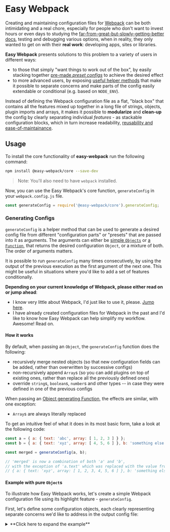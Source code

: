 # Easy Webpack

Creating and maintaining configuration files for [Webpack](https://webpack.github.io/) can be both intimidating and a real chore, especially for people who don't want to invest hours or even days to studying the [far-from-great-but-slowly-getting-better docs](https://webpack.github.io/docs/), testing and debugging various options, when in reality, they only wanted to get on with their **real work**: developing apps, sites or libraries.

**Easy Webpack** presents solutions to this problem to a variety of users in different ways:
- to those that simply "want things to work out of the box", by easily stacking together [pre-made *preset configs*](#the-easy-webpack-ecosystem---feature-and-configuration-presets) to achieve the desired effect
- to more advanced users, by exposing [useful helper methods](#generating-configs) that make it possible to separate concerns and make parts of the config easily extendable or conditional (e.g. based on `NODE_ENV`).

Instead of defining the Webpack configuration file as a flat, "black box" that contains all the features mixed up together in a long file of strings, objects, plugin imports and arrays, it makes it possible to **modularize** and **clean-up** the config by clearly separating individual *features* - as stackable configuration blocks, which in turn increase readability, [reusability and ease-of-maintainance](#the-easy-webpack-ecosystem---feature-and-configuration-presets).

## Usage

To install the core functionality of **easy-webpack** run the following command:

```sh
npm install @easy-webpack/core --save-dev
```

> Note: You'll also need to have `webpack` installed.

Now, you can use the Easy Webpack's core function, `generateConfig` in your `webpack.config.js` file.

```js
const generateConfig = require('@easy-webpack/core').generateConfig;
```

### Generating Configs

`generateConfig` is a helper method that can be used to generate a desired config file from different "configuration parts" or "presets" that are passed into it as arguments. The arguments can either be [simple `Objects`](#example-with-pure-objects) or [a `Function`](#object-generators), that returns the desired configuration `Object`, or a mixture of both. The order of arguments matters.

It is possible to run `generateConfig` many times consecutively, by using the output of the previous execution as the first argument of the next one. This might be useful in situations where you'd like to add a set of features  conditionally.

**Depending on your current knowledge of Webpack, please either read on or jump ahead**:

- I know very little about Webpack, I'd just like to use it, please. [Jump here](#the-easy-webpack-ecosystem---feature-and-configuration-presets).
- I have already created configuration files for Webpack in the past and I'd like to know how Easy Webpack can help simplify my workflow. Awesome! Read on.

#### How it works

By default, when passing an `Object`, the `generateConfig` function does the following:
- recursively merge nested objects (so that new configuration fields can be added, rather than overwritten by successive configs)
- non-recursively append `Array`s (so you can add plugins on top of existing ones, rather than replace all the previously defined ones)
- override `string`s, `boolean`s, `number`s and other types -- in case they were defined in one of the previous configs

When passing an [Object generating Function](#object-generators), the effects are similar, with one exception:
- `Array`s are always literally replaced

To get an intuitive feel of what it does in its most basic form, take a look at the following code:
```js
const a = { a: { text: 'abc', array: [ 1, 2, 3 ] } };
const b = { a: { text: 'xyz', array: [ 4, 5, 6 ] }, b: 'something else' };

const merged = generateConfig(a, b);

// 'merged' is now a combination of both 'a' and 'b', 
// with the exception of 'a.text' which was replaced with the value from 'b'
// { a: { text: 'xyz', array: [ 1, 2, 3, 4, 5, 6 ] }, b: 'something else' };
```

#### Example with pure `Object`s

To illustrate how Easy Webpack works, let's create a simple Webpack configuration file using its highlight feature - `generateConfig`. 

First, let's define some configuration objects, each clearly representing separate concerns we'd like to address in the output config file:

<details>
<summary>**Click here to expand the example**</summary>
```js
const path = require('path');
const DefinePlugin = require('webpack/lib/DefinePlugin');

const common = {
  entry: {
    'app': ['./src/main']
  },
  output: {
    path: path.resolve('dist'),
  }
}

const development = {
  devtool: 'cheap-module-inline-source-map',
  debug: true,
  output: {
    filename: '[name].bundle.js',
    sourceMapFilename: '[name].bundle.map',
    chunkFilename: '[id].chunk.js'
  },
  plugins: [
    new DefinePlugin({
      'process.env': {
        'NODE_ENV': JSON.stringify('development')
      }
    })
  ]
}

const production = {
  devtool: 'source-map',
  debug: false,
  
  output: {
    filename: '[name].[chunkhash].bundle.js',
    sourceMapFilename: '[name].[chunkhash].bundle.map',
    chunkFilename: '[id].[chunkhash].chunk.js'
  },
  
  plugins: [
    new DefinePlugin({
      'process.env': {
        'NODE_ENV': JSON.stringify('production')
      }
    })
  ]
}

const css = {
  module: {
    loaders: [{
      test: /\.css$/i,
      loaders: ['style', 'css']
    }]
  }
}
```
</details>

We can now use the `generateConfig` function from `@easy-webpack/core` to combine those parts into one, functional configuration object, which differs depending on the `NODE_ENV`:

```js
const generateConfig = require('@easy-webpack/core').generateConfig;

let config;

switch (process.env.NODE_ENV) {
  case 'development':
    config = generateConfig(common, development, css);
    break;
  case 'production':
    config = generateConfig(common, production, css);
    break;
}

module.exports = config;
```

This offers you a clear separation of concern in terms of defining your configuration files. 

#### Advanced usage
##### Literal Replace

You can achieve literal manipulations by using `literalReplace`:

```js
const literalReplace = require('@easy-webpack/core').literalReplace;

const initial = {
  plugins: [ new SomeWebpackPlugin() ]
}

const override = {
  plugins: literalReplace( [ AnotherWebpackPlugin() ] )
}

const config = generateConfig(initial, override);
// the output config will only have 'AnotherWebpackPlugin()', but not SomeWebpackPlugin, because of literalReplace
```

##### Object Generators

If you need more powerful and fine grained control over the blocks of your configuration (like prepending arrays or re-using current state), instead of passing in the object, you may also pass in a function, that generates the desired configuration part. 

The function you pass in will be evaluated with its `this` bound to the current configuration state, which means you can access previous values in order to modify or extend them. This makes it possible to do virtually any transformation to the config in a consistent manner, e.g. use values previously defined to compute the desired outcome. 

By further creating wrapper functions that generate functions that generate configuration objects (that's a mouthful!), you can create very clean wrappers for specific functionality (this is also how our preset configs are made):

<details>
<summary>**Click here to expand the example**</summary>
```js
import {get} from 'lodash'; // helper for extracting current value //

function css({ filename = '[name].css', allChunks = false, sourceMap = false, extractText = undefined, resolveRelativeUrl = undefined } = {}) {
  return function css() {
    const loaders = ['style', `css${sourceMap ? '?sourceMap' : ''}`];

    if (resolveRelativeUrl) {
      loaders.push(`resolve-url${sourceMap ? '?sourceMap' : ''}`);
      sourceMap = true; // source maps need to always be on for this
    }

    const extractCss = extractText === false;
    const providedInstance = extractText instanceof ExtractTextPlugin;

    if (!providedInstance)
      extractText = extractCss ? new ExtractTextPlugin(filename, extractText instanceof Object ? extractText : { allChunks, sourceMap }) : null;

    const config = {
      module: {
        loaders: get(this, 'module.loaders', []).concat([{
          test: /\.css$/i,
          loaders: extractCss ? extractText.extract(...loaders.slice(1)) : loaders
        }])
      }
    }

    if (extractText && !providedInstance) {
      config.plugins = [
        extractText
      ].concat(get(this, 'plugins', []))
    }

    if (resolveRelativeUrl instanceof Object) {
      config['resolveUrlLoader'] = resolveRelativeUrl
    }

    return config
  }
}
```
</details>

Note that for simple uses, such as overriding a setting, or adding a plugin, using a simple object is usually enough.

## The Easy Webpack Ecosystem - Feature and Configuration Presets

Easy Webpack offers a number of pre-made **[feature preset NPM packages](https://www.npmjs.com/~easy-webpack)** that can be used to quickly add desired functionality to your Easy Webpack config file. Each feature comes with its own set of dependencies, so that you - the user - do not have to research changes, or worry about the best possible implementation of a given feature at a given time. The idea is as simple as it gets: you install the module, stick it into your config and it should just work.

This is great in a number of scenarios, such as:
- you're starting out a project and don't want to think too hard about how to configure Webpack
- you want to delegate the task of implementing the configuration of certain Webpack features to other people
- you don't neccessairly feel like researching *ze internets* every other month for an updated tutorial for the up-to-date best practices for implementing a given feature, you'd rather `npm update` and be done with it
- you want a clean "base" config that works, that you can override/append with your own custom features or parts

If you see value in any of the above mentioned scenarios, you should give feature-config presets a try.

### Using Feature Configuration Presets

You can see all the published feature configs on [NPM](https://www.npmjs.com/~easy-webpack). You'll find a range of packages, from opionionated Production and Development presets, through Babel, TypeScript, CSS, LESS and SASS support, to platform-specific support such as Aurelia or Electron.

As a rule, all the official Easy Webpack packages are made more robust by returning functions that generate Objects, meaning, the packages can expose a number of parameters to the end-user, which can be used for customization of a given feature (example below).

Every Easy Webpack package includes typings, which means IDEs such as Visual Studio, Visual Studio Code or Webstorm will show appropriate autocomplete listing all the possibile options. Since the feature configs are still mostly undocumented (Pull Requests appreciated!), its best to rely on the typings and refer to the source code as a last resort.

To use a given preset simply:

1. install it via NPM as you normally would any package
   
   ```sh
   npm install @easy-webpack/config-css --save-dev
   ```
   
2. insert a call to it as an argument to your `generateConfig` call (shown in the example below)

An example `webpack.config.js` that uses strictly configuration presets might then look like this:

```js
const baseConfig = { ... }; // project-specific config like the entry file(s)

module.exports = generateConfig(
  baseConfig,

  require('@easy-webpack/config-env-production')
    ({ compress: true }),
    
  require('@easy-webpack/config-aurelia')
    ({ title: 'My Awesome Website' }),

  require('@easy-webpack/config-typescript')(),
  require('@easy-webpack/config-html')(),

  require('@easy-webpack/config-css')
    ({ filename: 'styles.css', allChunks: true, sourceMap: false }),

  require('@easy-webpack/config-fonts-and-images')(),
  require('@easy-webpack/config-global-bluebird')(),
  require('@easy-webpack/config-global-jquery')(),
  require('@easy-webpack/config-global-regenerator')(),
  require('@easy-webpack/config-generate-index-html')
    ({ minify: true }),

  require('@easy-webpack/config-uglify')
    ({ debug: false }),
    
  // feel free to add your own overrides, custom plugins, add your own options... e.g.:
  // { plugins: [ new CustomPlugin() ] }, // <-- appends a plugin
  // { devtool: 'inline-source-map' },    // <-- replaces the devtool
  // function () { return { debug: !this.debug } } // <-- uses previous value to compute the new one
);
```

You may naturally replace, override or append any custom config by simply placing the desired config `Object` or `Object-generating Function` into the arguments passed into `generateConfig` like shown in the comments above.

For a fully-featured example, take a look at [Aurelia's Navigation Skeleton](https://github.com/aurelia/skeleton-navigation/blob/936693b68209f6c411d869e7f625fcdbbe9fe748/skeleton-typescript-webpack/webpack.config.js).

### Why delegate parts of my config file to *ze internets*, why a gazillion NPM modules, one per each simple feature?

The benefit of having parts of the config in separate NPM modules is that the community can fix bugs and optimize the config file without you - the developers - having to do anything else than `npm update`. No need for blog posts with tedious migrations to new settings -- the deal is: just update the package.

To the ney-sayers out there, my response is: When somebody wants their own, unmanaged settings, they probably know what and why they're doing something. One can always copy & paste the config out from the managed package or write their own from scratch. Ultimately, it's like the difference between managed and unmanaged webhosting -- you should always choose the right tool for the job.

### Notes on usage in production

If you're running a production-grade product that's using NPM packages, it is considered good practice to either lock your dependencies to a patch level, or use shrinkwrap to deep-lock them altogether and upgrade with the help of tests to confirm your code works in the updated scenario. If you just "upgrade the hell out of it" for the sake of upgrading, then I can't be blamed if things break.

Every config package follows SemVer, i.e. no breaking changes will be made to config files without bumping a major version. Minor bumps and bug fixes will only include: code maintenance, upgrade tasks, switches for better defaults (e.g. a better compression algorithm, a more compatible default `devtool` - things of that sort).

Note that it is ultimately the developers responsibility to ensure he has set correct SemVer range for the packages, just like it is the mainainers responsitility to follow SemVer in a SemVer environment.

## What are others saying

> You have done a fantastic job by creating easy-webpack. Thank you so much. You don't know how frustrated I was learning Webpack and creating a working webpack.config.js

-- [@rajajhansi](https://github.com/easy-webpack/core/issues/3#issuecomment-230328427)


> Webpack has quite a steep learning curve when you start getting knee-deep into it. That new Easy Webpack stuff is simply beautiful -- seriously it's so good. Lots of configurations for Webpack projects without needing to pull your hair out. 

-- @Vheissu [Gitter @ June 28, 2016 8:39 AM](https://gitter.im/aurelia/Discuss?at=57721bb58441a8124d6e1e84)


> easy webpack [is] a great idea

-- @rquast [Gitter @ June 28, 2016 8:42 AM](https://gitter.im/aurelia/Discuss?at=57721c3b8c9263ba3011f4cf)

## Contributing

We use [Semantic Release](https://github.com/semantic-release/semantic-release), which means:
- version is set during release, in the CI, not in Git's copy of `package.json`
- commits should conform to the AngularJS Commit Message Convention, i.e. [these rules](https://github.com/semantic-release/semantic-release#default-commit-message-format)

If you created an Easy Webpack feature configuration preset package please add the conventional `easy-webpack` tag, so that others may easily find it. In case you would like to migrate it under the `@easy-webpack` scope, open an issue here and we'll see what we can do! It would be best if you used one of the pre-existing packages as a template (Semantic Release + AVA + TypeScript).

## Prior art

I was not aware of these projects when developing Easy Webpack, however I feel the final design is more flexible than the projects cited below. Feel free to judge for yourself though!

- [webpack-config](https://mdreizin.github.io/webpack-config/) by @mdreizin
- [webpack-configurator](https://github.com/lewie9021/webpack-configurator) by @lewie9021

## Hall of Fame

Made possible thanks to these brave souls:
- @niieani (Bazyli Brzóska) https://invent.life
- @Vheissu (Dwayne Charrington) http://ilikekillnerds.com
